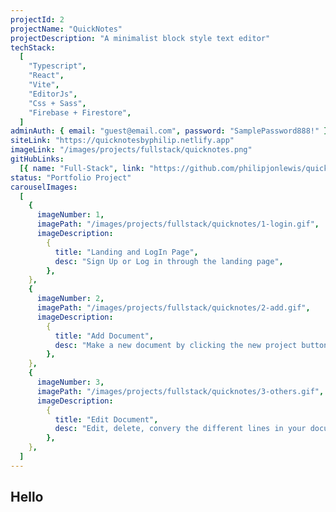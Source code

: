 ```yaml
---
projectId: 2
projectName: "QuickNotes"
projectDescription: "A minimalist block style text editor"
techStack:
  [
    "Typescript",
    "React",
    "Vite",
    "EditorJs",
    "Css + Sass",
    "Firebase + Firestore",
  ]
adminAuth: { email: "guest@email.com", password: "SamplePassword888!" }
siteLink: "https://quicknotesbyphilip.netlify.app"
imageLink: "/images/projects/fullstack/quicknotes.png"
gitHubLinks:
  [{ name: "Full-Stack", link: "https://github.com/philipjonlewis/quicknotes" }]
status: "Portfolio Project"
carouselImages:
  [
    {
      imageNumber: 1,
      imagePath: "/images/projects/fullstack/quicknotes/1-login.gif",
      imageDescription:
        {
          title: "Landing and LogIn Page",
          desc: "Sign Up or Log in through the landing page",
        },
    },
    {
      imageNumber: 2,
      imagePath: "/images/projects/fullstack/quicknotes/2-add.gif",
      imageDescription:
        {
          title: "Add Document",
          desc: "Make a new document by clicking the new project button",
        },
    },
    {
      imageNumber: 3,
      imagePath: "/images/projects/fullstack/quicknotes/3-others.gif",
      imageDescription:
        {
          title: "Edit Document",
          desc: "Edit, delete, convery the different lines in your document",
        },
    },
  ]
---
```


## Hello
